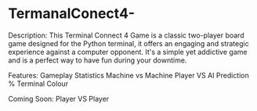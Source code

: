 # TermanalConect4-


Description:
This Terminal Connect 4 Game is a classic two-player board game designed for the 
Python terminal, it offers an engaging and strategic experience against a computer 
opponent. It's a simple yet addictive game and is a perfect way to have fun during your downtime.


Features:
Gameplay Statistics
Machine vs Machine 
Player VS AI
Prediction %
Terminal Colour


Coming Soon:
Player VS Player
  
